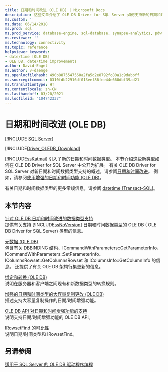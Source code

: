 ```yaml
---
title: 日期和时间改进 (OLE DB) | Microsoft Docs
description: 这些文章介绍了 OLE DB Driver for SQL Server 如何支持新的日期和时间数据类型。 请参阅概述和示例。
ms.custom: ''
ms.date: 06/14/2018
ms.prod: sql
ms.prod_service: database-engine, sql-database, synapse-analytics, pdw
ms.reviewer: ''
ms.technology: connectivity
ms.topic: reference
helpviewer_keywords:
- date/time [OLE DB]
- OLE DB, date/time improvements
author: David-Engel
ms.author: v-daenge
ms.openlocfilehash: 490b8875547560a2fa5d2e8792fc80a1c9dabbff
ms.sourcegitcommit: 0310fdb22916df013eef86fee44e660dbf39ad21
ms.translationtype: HT
ms.contentlocale: zh-CN
ms.lasthandoff: 03/20/2021
ms.locfileid: "104742337"
---
```

# <a name="date-and-time-improvements-ole-db"></a>日期和时间改进 (OLE DB)
[!INCLUDE [SQL Server](../../../includes/applies-to-version/sql-asdb-asdbmi-asa-pdw.md)]

[!INCLUDE[Driver_OLEDB_Download](../../../includes/driver_oledb_download.md)]

  [!INCLUDE[ssKatmai](../../../includes/sskatmai-md.md)] 引入了新的日期和时间数据类型。 本节介绍这些新类型如何在 OLE DB Driver for SQL Server 中公开为扩展。 有关 OLE DB Driver for SQL Server 对新日期和时间数据类型支持的概述，请参阅[日期和时间改进](../../oledb/features/date-and-time-improvements.md)。 例如，请参阅[使用增强的日期和时间功能 (OLE DB)](../../oledb/ole-db-how-to/use-enhanced-date-and-time-features-ole-db.md)。  
  
 有关日期和时间数据类型的更多常规信息，请参阅 [datetime (Transact-SQL)](../../../t-sql/data-types/datetime-transact-sql.md)。  
  
## <a name="in-this-section"></a>本节内容  
 [针对 OLE DB 日期和时间改进的数据类型支持](../../oledb/ole-db-date-time/data-type-support-for-ole-db-date-and-time-improvements.md)  
 提供有关支持 [!INCLUDE[ssNoVersion](../../../includes/ssnoversion-md.md)] 日期和时间数据类型的 OLE DB ( OLE DB Driver for SQL Server) 类型的信息。  
  
 [元数据 &#40;OLE DB&#41;](../../oledb/ole-db-date-time/metadata-parameter-and-rowset.md)  
 包含有关 DBBINDING 结构、ICommandWithParameters::GetParameterInfo、ICommandWithParameters::SetParameterInfo、IColumnsRowset::GetColumnsRowset 和 IColumnsInfo::GetColumnInfo 的信息。 还提供了有关 OLE DB 架构行集更新的信息。  
  
 [绑定和转换 (OLE DB)](../../oledb/ole-db-date-time/conversions-ole-db.md)  
 说明在服务器和客户端之间现有和新数据类型的转换规则。  
  
 [增强的日期和时间类型的大容量复制更改 (OLE DB)](../../oledb/ole-db-date-time/bulk-copy-changes-for-enhanced-date-and-time-types-ole-db.md)  
 描述支持大容量复制操作的日期/时间增强功能。  
  
 [OLE DB API 对日期和时间增强功能的支持](../../oledb/ole-db-date-time/ole-db-api-support-for-date-and-time-enhancements.md)  
 说明支持日期/时间增强功能的 OLE DB API。  
  
 [IRowsetFind 的可比性](../../oledb/ole-db-date-time/comparability-for-irowsetfind.md)  
 说明日期/时间类型和 IRowsetFind。  
 
  
## <a name="see-also"></a>另请参阅  
 [适用于 SQL Server 的 OLE DB 驱动程序编程](../../oledb/ole-db/oledb-driver-for-sql-server-programming.md)  
  
  

